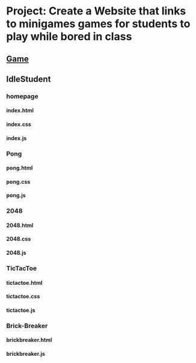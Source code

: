 # **Project: Create a Website that links to minigames games for students to play while bored in class**

## [Game](https://studentkc-jpg.github.io/IdleStudent/homepage/index.html)

## IdleStudent
### homepage
#### index.html
#### index.css
#### index.js
### Pong
#### pong.html
#### pong.css
#### pong.js
### 2048
#### 2048.html
#### 2048.css
#### 2048.js
### TicTacToe
#### tictactoe.html
#### tictactoe.css
#### tictactoe.js
### Brick-Breaker
#### brickbreaker.html
#### brickbreaker.js


		
